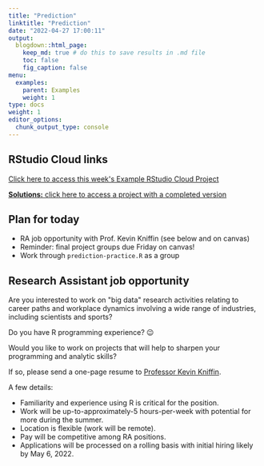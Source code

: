 ```yaml
---
title: "Prediction"
linktitle: "Prediction"
date: "2022-04-27 17:00:11"
output:
  blogdown::html_page:
    keep_md: true # do this to save results in .md file
    toc: false
    fig_caption: false
menu:
  examples:
    parent: Examples
    weight: 1
type: docs
weight: 1
editor_options:
  chunk_output_type: console
---
```


## RStudio Cloud links

[Click here to access this week's Example RStudio Cloud Project](https://rstudio.cloud/spaces/210747/project/3971848)

[**Solutions:** click here to access a project with a completed version](https://rstudio.cloud/spaces/210747/project/3971864)


## Plan for today
- RA job opportunity with Prof. Kevin Kniffin (see below and on canvas)
- Reminder: final project groups due Friday on canvas!
- Work through `prediction-practice.R` as a group


## Research Assistant job opportunity

Are you interested to work on "big data" research activities relating to career paths and workplace dynamics involving a wide range of industries, including scientists and sports?

Do you have R programming experience? 😉

Would you like to work on projects that will help to sharpen your programming and analytic skills?

If so, please send a one-page resume to [Professor Kevin Kniffin](mailto:kmk276@cornell.edu).

A few details:

- Familiarity and experience using R is critical for the position.
- Work will be up-to-approximately-5 hours-per-week with potential for more during the summer.
- Location is flexible (work will be remote).
- Pay will be competitive among RA positions.
- Applications will be processed on a rolling basis with initial hiring likely by May 6, 2022.
